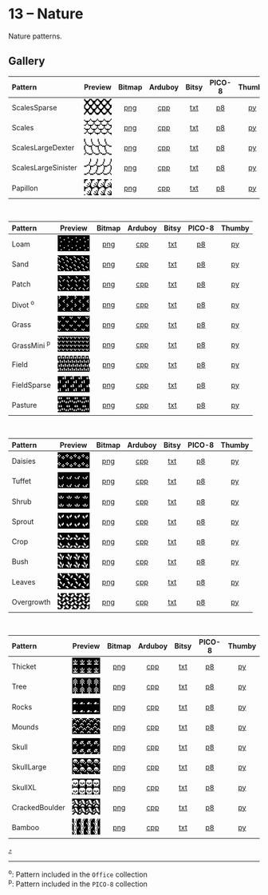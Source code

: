 # 13 – Nature

Nature patterns.

## Gallery

| Pattern | Preview | Bitmap | Arduboy | Bitsy | PICO-8 | Thumby |
| :------ | :-----: | :----: | :-----: | :---: | :----: | :----: |
| ScalesSparse | <img width="64" height="32" src="../docs/art/ScalesSparse.png" alt=""> | [png](png/ScalesSparse.png) | [cpp](Nature.h#L12-L23) | [txt](Nature.bitsy.txt#L5-L14) | [p𝟪](nature.p8.lua#L7-L19) | [py](Nature.thumby.py#L5-L16) |
| Scales | <img width="64" height="32" src="../docs/art/Scales.png" alt=""> | [png](png/Scales.png) | [cpp](Nature.h#L25-L36) | [txt](Nature.bitsy.txt#L16-L25) | [p𝟪](nature.p8.lua#L21-L33) | [py](Nature.thumby.py#L18-L29) |
| ScalesLargeDexter | <img width="64" height="32" src="../docs/art/ScalesLargeDexter.png" alt=""> | [png](png/ScalesLargeDexter.png) | [cpp](Nature.h#L38-L49) | [txt](Nature.bitsy.txt#L27-L36) | [p𝟪](nature.p8.lua#L35-L47) | [py](Nature.thumby.py#L31-L42) |
| ScalesLargeSinister | <img width="64" height="32" src="../docs/art/ScalesLargeSinister.png" alt=""> | [png](png/ScalesLargeSinister.png) | [cpp](Nature.h#L51-L62) | [txt](Nature.bitsy.txt#L38-L47) | [p𝟪](nature.p8.lua#L49-L61) | [py](Nature.thumby.py#L44-L55) |
| Papillon | <img width="64" height="32" src="../docs/art/Papillon.png" alt=""> | [png](png/Papillon.png) | [cpp](Nature.h#L64-L75) | [txt](Nature.bitsy.txt#L49-L58) | [p𝟪](nature.p8.lua#L63-L75) | [py](Nature.thumby.py#L57-L68) |

<br>


| Pattern | Preview | Bitmap | Arduboy | Bitsy | PICO-8 | Thumby |
| :------ | :-----: | :----: | :-----: | :---: | :----: | :----: |
| Loam | <img width="64" height="32" src="../docs/art/Loam.png" alt=""> | [png](png/Loam.png) | [cpp](Nature.h#L77-L88) | [txt](Nature.bitsy.txt#L60-L69) | [p𝟪](nature.p8.lua#L77-L89) | [py](Nature.thumby.py#L70-L81) |
| Sand | <img width="64" height="32" src="../docs/art/Sand.png" alt=""> | [png](png/Sand.png) | [cpp](Nature.h#L90-L101) | [txt](Nature.bitsy.txt#L71-L80) | [p𝟪](nature.p8.lua#L91-L103) | [py](Nature.thumby.py#L83-L94) |
| Patch | <img width="64" height="32" src="../docs/art/Patch.png" alt=""> | [png](png/Patch.png) | [cpp](Nature.h#L103-L114) | [txt](Nature.bitsy.txt#L82-L91) | [p𝟪](nature.p8.lua#L105-L117) | [py](Nature.thumby.py#L96-L107) |
| Divot <sup>o</sup>| <img width="64" height="32" src="../docs/art/Divot.png" alt=""> | [png](png/Divot.png) | [cpp](Nature.h#L116-L127) | [txt](Nature.bitsy.txt#L93-L102) | [p𝟪](nature.p8.lua#L119-L131) | [py](Nature.thumby.py#L109-L120) |
| Grass | <img width="64" height="32" src="../docs/art/Grass.png" alt=""> | [png](png/Grass.png) | [cpp](Nature.h#L129-L140) | [txt](Nature.bitsy.txt#L104-L113) | [p𝟪](nature.p8.lua#L133-L145) | [py](Nature.thumby.py#L122-L133) |
| GrassMini <sup>p</sup>| <img width="64" height="32" src="../docs/art/GrassMini.png" alt=""> | [png](png/GrassMini.png) | [cpp](Nature.h#L142-L154) | [txt](Nature.bitsy.txt#L115-L124) | [p𝟪](nature.p8.lua#L147-L160) | [py](Nature.thumby.py#L135-L146) |
| Field | <img width="64" height="32" src="../docs/art/Field.png" alt=""> | [png](png/Field.png) | [cpp](Nature.h#L156-L167) | [txt](Nature.bitsy.txt#L126-L135) | [p𝟪](nature.p8.lua#L162-L174) | [py](Nature.thumby.py#L148-L159) |
| FieldSparse | <img width="64" height="32" src="../docs/art/FieldSparse.png" alt=""> | [png](png/FieldSparse.png) | [cpp](Nature.h#L169-L180) | [txt](Nature.bitsy.txt#L137-L146) | [p𝟪](nature.p8.lua#L176-L188) | [py](Nature.thumby.py#L161-L172) |
| Pasture | <img width="64" height="32" src="../docs/art/Pasture.png" alt=""> | [png](png/Pasture.png) | [cpp](Nature.h#L182-L193) | [txt](Nature.bitsy.txt#L148-L157) | [p𝟪](nature.p8.lua#L190-L202) | [py](Nature.thumby.py#L174-L185) |

<br>


| Pattern | Preview | Bitmap | Arduboy | Bitsy | PICO-8 | Thumby |
| :------ | :-----: | :----: | :-----: | :---: | :----: | :----: |
| Daisies | <img width="64" height="32" src="../docs/art/Daisies.png" alt=""> | [png](png/Daisies.png) | [cpp](Nature.h#L195-L206) | [txt](Nature.bitsy.txt#L159-L168) | [p𝟪](nature.p8.lua#L204-L216) | [py](Nature.thumby.py#L187-L198) |
| Tuffet | <img width="64" height="32" src="../docs/art/Tuffet.png" alt=""> | [png](png/Tuffet.png) | [cpp](Nature.h#L208-L219) | [txt](Nature.bitsy.txt#L170-L179) | [p𝟪](nature.p8.lua#L218-L230) | [py](Nature.thumby.py#L200-L211) |
| Shrub | <img width="64" height="32" src="../docs/art/Shrub.png" alt=""> | [png](png/Shrub.png) | [cpp](Nature.h#L221-L232) | [txt](Nature.bitsy.txt#L181-L190) | [p𝟪](nature.p8.lua#L232-L244) | [py](Nature.thumby.py#L213-L224) |
| Sprout | <img width="64" height="32" src="../docs/art/Sprout.png" alt=""> | [png](png/Sprout.png) | [cpp](Nature.h#L234-L245) | [txt](Nature.bitsy.txt#L192-L201) | [p𝟪](nature.p8.lua#L246-L258) | [py](Nature.thumby.py#L226-L237) |
| Crop | <img width="64" height="32" src="../docs/art/Crop.png" alt=""> | [png](png/Crop.png) | [cpp](Nature.h#L247-L258) | [txt](Nature.bitsy.txt#L203-L212) | [p𝟪](nature.p8.lua#L260-L272) | [py](Nature.thumby.py#L239-L250) |
| Bush | <img width="64" height="32" src="../docs/art/Bush.png" alt=""> | [png](png/Bush.png) | [cpp](Nature.h#L260-L271) | [txt](Nature.bitsy.txt#L214-L223) | [p𝟪](nature.p8.lua#L274-L286) | [py](Nature.thumby.py#L252-L263) |
| Leaves | <img width="64" height="32" src="../docs/art/Leaves.png" alt=""> | [png](png/Leaves.png) | [cpp](Nature.h#L273-L284) | [txt](Nature.bitsy.txt#L225-L234) | [p𝟪](nature.p8.lua#L288-L300) | [py](Nature.thumby.py#L265-L276) |
| Overgrowth | <img width="64" height="32" src="../docs/art/Overgrowth.png" alt=""> | [png](png/Overgrowth.png) | [cpp](Nature.h#L286-L297) | [txt](Nature.bitsy.txt#L236-L245) | [p𝟪](nature.p8.lua#L302-L314) | [py](Nature.thumby.py#L278-L289) |

<br>


| Pattern | Preview | Bitmap | Arduboy | Bitsy | PICO-8 | Thumby |
| :------ | :-----: | :----: | :-----: | :---: | :----: | :----: |
| Thicket | <img width="64" height="32" src="../docs/art/Thicket.png" alt=""> | [png](png/Thicket.png) | [cpp](Nature.h#L299-L310) | [txt](Nature.bitsy.txt#L247-L256) | [p𝟪](nature.p8.lua#L316-L328) | [py](Nature.thumby.py#L291-L302) |
| Tree | <img width="64" height="32" src="../docs/art/Tree.png" alt=""> | [png](png/Tree.png) | [cpp](Nature.h#L312-L323) | [txt](Nature.bitsy.txt#L258-L267) | [p𝟪](nature.p8.lua#L330-L342) | [py](Nature.thumby.py#L304-L315) |
| Rocks | <img width="64" height="32" src="../docs/art/Rocks.png" alt=""> | [png](png/Rocks.png) | [cpp](Nature.h#L325-L336) | [txt](Nature.bitsy.txt#L269-L278) | [p𝟪](nature.p8.lua#L344-L356) | [py](Nature.thumby.py#L317-L328) |
| Mounds | <img width="64" height="32" src="../docs/art/Mounds.png" alt=""> | [png](png/Mounds.png) | [cpp](Nature.h#L338-L349) | [txt](Nature.bitsy.txt#L280-L289) | [p𝟪](nature.p8.lua#L358-L370) | [py](Nature.thumby.py#L330-L341) |
| Skull | <img width="64" height="32" src="../docs/art/Skull.png" alt=""> | [png](png/Skull.png) | [cpp](Nature.h#L351-L362) | [txt](Nature.bitsy.txt#L291-L300) | [p𝟪](nature.p8.lua#L372-L384) | [py](Nature.thumby.py#L343-L354) |
| SkullLarge | <img width="64" height="32" src="../docs/art/SkullLarge.png" alt=""> | [png](png/SkullLarge.png) | [cpp](Nature.h#L364-L375) | [txt](Nature.bitsy.txt#L302-L311) | [p𝟪](nature.p8.lua#L386-L398) | [py](Nature.thumby.py#L356-L367) |
| SkullXL | <img width="64" height="32" src="../docs/art/SkullXL.png" alt=""> | [png](png/SkullXL.png) | [cpp](Nature.h#L377-L388) | [txt](Nature.bitsy.txt#L313-L322) | [p𝟪](nature.p8.lua#L400-L412) | [py](Nature.thumby.py#L369-L380) |
| CrackedBoulder | <img width="64" height="32" src="../docs/art/CrackedBoulder.png" alt=""> | [png](png/CrackedBoulder.png) | [cpp](Nature.h#L390-L401) | [txt](Nature.bitsy.txt#L324-L333) | [p𝟪](nature.p8.lua#L414-L426) | [py](Nature.thumby.py#L382-L393) |
| Bamboo | <img width="64" height="32" src="../docs/art/Bamboo.png" alt=""> | [png](png/Bamboo.png) | [cpp](Nature.h#L403-L414) | [txt](Nature.bitsy.txt#L335-L344) | [p𝟪](nature.p8.lua#L428-L440) | [py](Nature.thumby.py#L395-L406) |


[`⤴`](#gallery)

---

<sup>o</sup>: Pattern included in the `Office` collection  
<sup>p</sup>: Pattern included in the `PICO-8` collection

<br>
